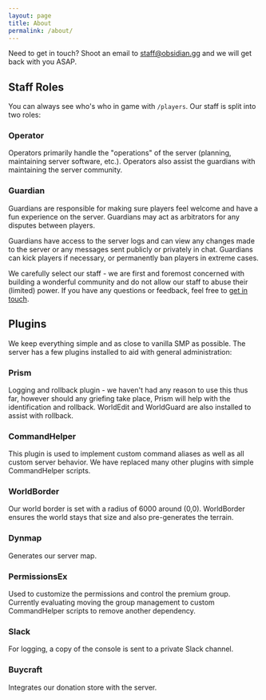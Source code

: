 ```yaml
---
layout: page
title: About
permalink: /about/
---
```


Need to get in touch?  Shoot an email to [staff@obsidian.gg](mailto:staff@obsidian.gg) and we will get back with you ASAP.

## Staff Roles

You can always see who's who in game with `/players`.  Our staff is split into two roles:

### Operator

Operators primarily handle the "operations" of the server (planning, maintaining server software, etc.).  Operators also assist the guardians with maintaining the server community.

### Guardian

Guardians are responsible for making sure players feel welcome and have a fun experience on the server.  Guardians may act as arbitrators for any disputes between players.  

Guardians have access to the server logs and can view any changes made to the server or any messages sent publicly or privately in chat.  Guardians can kick players if necessary, or permanently ban players in extreme cases.

We carefully select our staff - we are first and foremost concerned with building a wonderful community and do not allow our staff to abuse their (limited) power.  If you have any questions or feedback, feel free to [get in touch](mailto:staff@obsidian.gg).

## Plugins

We keep everything simple and as close to vanilla SMP as possible.  The server has a few plugins installed to aid with general administration:

### Prism

Logging and rollback plugin - we haven't had any reason to use this thus far, however should any griefing take place, Prism will help with the identification and rollback.  WorldEdit and WorldGuard are also installed to assist with rollback.

### CommandHelper

This plugin is used to implement custom command aliases as well as all custom server behavior.  We have replaced many other plugins with simple CommandHelper scripts.

### WorldBorder

Our world border is set with a radius of 6000 around (0,0).  WorldBorder ensures the world stays that size and also pre-generates the terrain.

### Dynmap

Generates our server map.

### PermissionsEx

Used to customize the permissions and control the premium group.  Currently evaluating moving the group management to custom CommandHelper scripts to remove another dependency.

### Slack

For logging, a copy of the console is sent to a private Slack channel.

### Buycraft

Integrates our donation store with the server.
